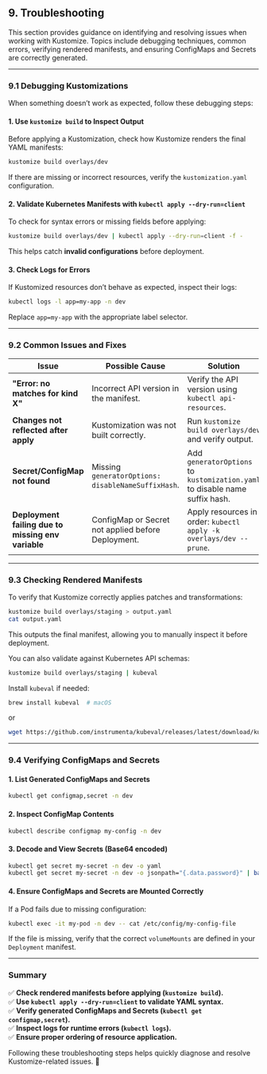 ## **9. Troubleshooting**  

This section provides guidance on identifying and resolving issues when working with Kustomize. Topics include debugging techniques, common errors, verifying rendered manifests, and ensuring ConfigMaps and Secrets are correctly generated.  

---

### **9.1 Debugging Kustomizations**  

When something doesn’t work as expected, follow these debugging steps:  

#### **1. Use `kustomize build` to Inspect Output**  
Before applying a Kustomization, check how Kustomize renders the final YAML manifests:  
```sh
kustomize build overlays/dev
```
If there are missing or incorrect resources, verify the `kustomization.yaml` configuration.  

#### **2. Validate Kubernetes Manifests with `kubectl apply --dry-run=client`**  
To check for syntax errors or missing fields before applying:  
```sh
kustomize build overlays/dev | kubectl apply --dry-run=client -f -
```
This helps catch **invalid configurations** before deployment.  

#### **3. Check Logs for Errors**  
If Kustomized resources don’t behave as expected, inspect their logs:  
```sh
kubectl logs -l app=my-app -n dev
```
Replace `app=my-app` with the appropriate label selector.  

---

### **9.2 Common Issues and Fixes**  

| **Issue**                            | **Possible Cause**                         | **Solution**                                |
|--------------------------------------|--------------------------------------------|--------------------------------------------|
| **"Error: no matches for kind X"**   | Incorrect API version in the manifest.    | Verify the API version using `kubectl api-resources`. |
| **Changes not reflected after apply** | Kustomization was not built correctly.    | Run `kustomize build overlays/dev` and verify output. |
| **Secret/ConfigMap not found**       | Missing `generatorOptions: disableNameSuffixHash`. | Add `generatorOptions` to `kustomization.yaml` to disable name suffix hash. |
| **Deployment failing due to missing env variable** | ConfigMap or Secret not applied before Deployment. | Apply resources in order: `kubectl apply -k overlays/dev --prune`. |

---

### **9.3 Checking Rendered Manifests**  

To verify that Kustomize correctly applies patches and transformations:  
```sh
kustomize build overlays/staging > output.yaml
cat output.yaml
```
This outputs the final manifest, allowing you to manually inspect it before deployment.  

You can also validate against Kubernetes API schemas:  
```sh
kustomize build overlays/staging | kubeval
```
Install `kubeval` if needed:  
```sh
brew install kubeval  # macOS  
```
or  
```sh
wget https://github.com/instrumenta/kubeval/releases/latest/download/kubeval-linux-amd64 -O /usr/local/bin/kubeval && chmod +x /usr/local/bin/kubeval
```

---

### **9.4 Verifying ConfigMaps and Secrets**  

#### **1. List Generated ConfigMaps and Secrets**  
```sh
kubectl get configmap,secret -n dev
```

#### **2. Inspect ConfigMap Contents**  
```sh
kubectl describe configmap my-config -n dev
```

#### **3. Decode and View Secrets** (Base64 encoded)  
```sh
kubectl get secret my-secret -n dev -o yaml
kubectl get secret my-secret -n dev -o jsonpath="{.data.password}" | base64 --decode
```

#### **4. Ensure ConfigMaps and Secrets are Mounted Correctly**  
If a Pod fails due to missing configuration:  
```sh
kubectl exec -it my-pod -n dev -- cat /etc/config/my-config-file
```
If the file is missing, verify that the correct `volumeMounts` are defined in your `Deployment` manifest.  

---

### **Summary**  
✅ **Check rendered manifests before applying (`kustomize build`).**  
✅ **Use `kubectl apply --dry-run=client` to validate YAML syntax.**  
✅ **Verify generated ConfigMaps and Secrets (`kubectl get configmap,secret`).**  
✅ **Inspect logs for runtime errors (`kubectl logs`).**  
✅ **Ensure proper ordering of resource application.**  

Following these troubleshooting steps helps quickly diagnose and resolve Kustomize-related issues. 🚀